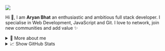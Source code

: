 <p>
  <img src="E:\PFP\kita ikuyo.jpg">
</p>

<p>

  Hi 👋, I am **Aryan Bhat** an enthusiastic and ambitious full stack developer. I specialise in Web Development,
  JavaScript and Git. I love to network, join new communities and add value ✨

</p>



<details>
  <summary>🧑 More about me</summary>

  - 🔭 I’m currently on a journey to get into **Harvard**

  - 🌱 I’m currently learning **everything** 🤓

  - 🤝 I’m looking for help with **finding projects to contribute to!**

  - 👨‍💻 All of my projects are available on [GitHub](https://github.com/k7aryan)

  - 💬 Ask me about **open source, web development, and Node.js**

  - 📫 Reach me out at **@k7_aryan**

</details>

<details>
  <summary>📈 Show GitHub Stats</summary>
  <br />
  <p align="center">
    <img width="49%"
      src="https://github-readme-stats-git-masterrstaa-rickstaa.vercel.app/api?username=k7aryan&&show_icons=true&theme=dark" />
    <img width="49%"
    
  </p>

  <p align="center">
    <img
     
  </p>
</details>

